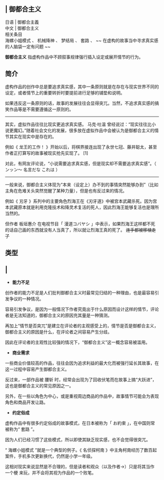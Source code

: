 |  御都合主义  
---  
日语  |  御都合主義   
中文  |  御都合主义   
相关条目  
海螺小姐模式  、  机械降神  、  梦结局  、  套路  、 ~~ 在虚构的故事当中寻求真实感的人脑袋一定有问题  ~~  
  
**御都合主义** 指虚构作品中不顾叙事规律强行插入设定或展开情节的行为。

##  简介

虚构作品的创作中总是要追求真实感，其中一条原则就是在存在与现实世界不同的设定，或者情节上的重要转折时要提前进行足够的铺垫和说明。

如果违反这一条原则的话，故事的发展往往会显得突兀。当然，不追求真实感的搞笑作品等是不需要遵循这一原则的。

* * *

其实，虚拟作品往往比现实更追求真实感。  马克·吐温
曾经说过：“现实往往比小说更魔幻。”随着社会文化的发展，很多放在虚拟作品中会被认为是御都合主义的情节其实在现实中是存在的。

例如《  龙王的工作！  》开始以后，将棋界接连出现了永世七冠、藤井聪太，甚至作者正打算写的故事被现实抢先实现了。  [1]

对此，有网友评论说，“小说需要追求真实感，但是现实却不需要追求真实感”。（  ンッン～ 名言だな これは  ）

* * *

一般来说，御都合主义体现为“本来（设定上）办不到的事情突然能够办到”（比如主角在危难关头突然觉醒了某种力量），但是也有反过来的情况。

例如《  刃牙
》系列中的主要角色烈海王在《刃牙道》中被宫本武藏杀死。因为宫本武藏原本就是利用克隆技术和降灵术复活的死人，因此烈海王能够复活也是理所当然的。

但作者  板垣惠介  在电视节目「  漫道コバヤシ  」中表示，如果烈海王这样都不死的话自己画的东西就没有人当真了，所以就让烈海王真的死了。
~~连手都被移植走了~~

##  类型

|  
---  
  
  * **能力不足**

创作者的能力不足是人们批判御都合主义时最常见归结的一种理由，也是最容易引发争议的一种情况。

容易引发争议，是因为一般情况下作者究竟出于什么原因而设计这样的情节，评论者是无法知道的，御都合主义的原因充其量是一种猜测。

再加上“情节是否突兀”是建立在评论者的主观感受上的，情节是否是御都合主义，御都合主义的原因是什么，在评论者之间容易产生分歧。

因此在评论者的主观性比较强的情况下，“御都合主义”这一概念容易被滥用。

  * **商业需求**

一些商业价值较高的作品，往往会因为追求利益的最大化而被强行延长其故事，在这一过程中容易产生御都合主义。

反过来，一部作品被  腰斩  时，经常会出现为了回收伏笔而在故事上搞“大跃进”，这也是御都合主义的常见原因之一。

另外，在一些以角色为中心，或是重视周边商品的作品中，故事情节可能会为表现角色和商品开发让路。

  * **约定俗成**

虚构作品中有很多约定俗成的故事模式，在日本被称为「  お約束  」，在中国则常被称为“  套路  ”。

因为人们已经习惯了这些模式，所以即使其缺乏现实感，也不会觉得很突兀。

“  海螺小姐模式  ”就是一个典型的例子。《  名侦探柯南  》中主角柯南经历了数百起案件，手机多次更新换代，仍然是小学一年级。

这相对现实来说显然是不合理的，但是读者和观众（以及作者→）只是将其当作  一个梗  来玩，并不会将其视为作品的一个败笔。

  